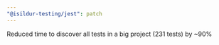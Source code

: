 ```yaml
---
"@isildur-testing/jest": patch
---
```


Reduced time to discover all tests in a big project (231 tests) by ~90%
